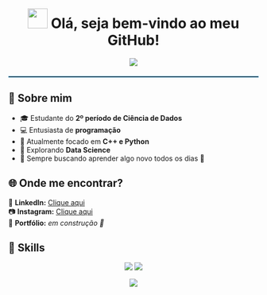 <!--Título-->
<h1 align="center">
  <img src="https://media.giphy.com/media/hvRJCLFzcasrR4ia7z/giphy.gif" width="40px"> 
  Olá, seja bem-vindo ao meu GitHub!
</h1>

<!-- Animação-->
<p align="center">
  <img src="https://readme-typing-svg.herokuapp.com?font=JetBrains+Mono&weight=600&size=28&pause=2000&color=58A0C8&center=true&vCenter=true&width=650&lines=Graduando+em+Ciência+de+Dados+📊;Transformando+ideias+em++códigos+💡;Small+steps,+big+dreams+🌟&repeat=true">
</p>

<!-- Linha -->
<hr style="border: 1px solid #58A0C8; margin: 20px 0;">

## 📍 Sobre mim  

- 🎓 Estudante do **2º período de Ciência de Dados**
- 💻 Entusiasta de **programação**
- 📘 Atualmente focado em **C++ e Python**
- 🧠 Explorando **Data Science**
- 🚀 Sempre buscando aprender algo novo todos os dias 🫠

## 🌐 Onde me encontrar?

📎 **LinkedIn:** [Clique aqui](https://www.linkedin.com/in/jo%C3%A3o-vitor-santos-e-silva-264645354?utm_source=share&utm_campaign=share_via&utm_content=profile&utm_medium=ios_app)  
📷 **Instagram:** [Clique aqui](https://www.instagram.com/ojoaovss?igsh=MWczcWI0OHhkdm5wdA%3D%3D&utm_source=qr)  
💼 **Portfólio:** *em construção 🚧*  

## 🔧 Skills  

<p align="center">
  <img src="https://img.shields.io/badge/C-1E3A8A?style=for-the-badge&logo=c&logoColor=white"/>
  <img src="https://img.shields.io/badge/Python-2563EB?style=for-the-badge&logo=python&logoColor=white"/>
</p>

<!-- Rodapé-->
<p align="center">
  <img src="https://capsule-render.vercel.app/api?type=waving&color=58A0C8&height=120&section=footer&width=100%"/>
</p>
